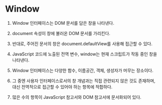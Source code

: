 # Window

1. Window 인터페이스는 DOM 문서를 담은 창을 나타낸다.

2. document 속성이 창에 불러온 DOM 문서를 가리킨다.

3. 반대로, 주어진 문서의 창은 document.defaultView를 사용해 접근할 수 있다.

4. JavaScript 코드에 노출된 전역 변수, window는 현재 스크립트가 작동 중인 창을 나타낸다.

5. Window 인터페이스는 다양한 함수, 이름공간, 객체, 생성자가 머무는 장소이다.

6. 그 중엔 사용자 인터페이스로서의 창 개념과는 직접 관련되지 않은 것도 존재하며, 대신 전역적으로 접근할 수 있어야 하는 항목에 적합하다.

7. 많은 수의 항목이 JavaScript 참고서와 DOM 참고서에 문서화되어 있다.
